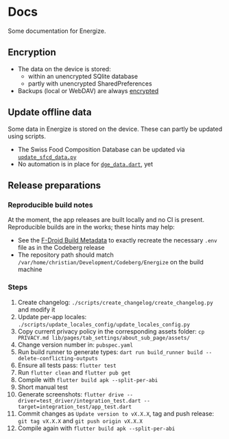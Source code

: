# Docs

Some documentation for Energize.

## Encryption

- The data on the device is stored:
    - within an unencrypted SQlite database
    - partly with unencrypted SharedPreferences
- Backups (local or WebDAV) are always [encrypted](backup-encryption/README.md)

## Update offline data

Some data in Energize is stored on the device. These can partly be updated using scripts.

- The Swiss Food Composition Database can be updated via [`update_sfcd_data.py`](../scripts/update_sfcd_data/update_sfcd_data.py)
- No automation is in place for [`dge_data.dart`](../lib/services/micronutrients_recommendations/dge_data.dart), yet

## Release preparations

### Reproducible build notes

At the moment, the app releases are built locally and no CI is present. Reproducible builds are in the works; these hints may help:

- See the [F-Droid Build Metadata](https://gitlab.com/fdroid/fdroiddata/-/blob/master/metadata/com.flasskamp.energize.yml#L501-506) to exactly recreate the necessary `.env` file as in the Codeberg release
- The repository path should match `/var/home/christian/Development/Codeberg/Energize` on the build machine

### Steps

1. Create changelog: `./scripts/create_changelog/create_changelog.py` and modify it
2. Update per-app locales: `./scripts/update_locales_config/update_locales_config.py`
3. Copy current privacy policy in the corresponding assets folder: `cp PRIVACY.md lib/pages/tab_settings/about_sub_page/assets/`
4. Change version number in: `pubspec.yaml`
5. Run build runner to generate types: `dart run build_runner build --delete-conflicting-outputs`
6. Ensure all tests pass: `flutter test`
7. Run `flutter clean` and `flutter pub get`
8. Compile with `flutter build apk --split-per-abi`
9. Short manual test
10. Generate screenshots: `flutter drive --driver=test_driver/integration_test.dart --target=integration_test/app_test.dart`
11. Commit changes as `Update version to vX.X.X`, tag and push release: `git tag vX.X.X` and `git push origin vX.X.X`
12. Compile again with `flutter build apk --split-per-abi`